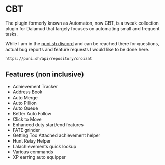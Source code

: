 # CBT

The plugin formerly known as Automaton, now CBT, is a tweak collection plugin for Dalamud that largely focuses on automating small and frequent tasks.

While I am in the [puni.sh discord](https://discord.gg/punishxiv) and can be reached there for questions, actual bug reports and feature requests I would like to be done here.

```
https://puni.sh/api/repository/croizat
```

## Features (non inclusive)

- Achievement Tracker
- Address Book
- Auto Merge
- Auto Pillion
- Auto Queue
- Better Auto Follow
- Click to Move
- Enhanced duty start/end features
- FATE grinder
- Getting Too Attached achievement helper
- Hunt Relay Helper
- Lalachievements quick lookup
- Various commands
- XP earring auto equipper
